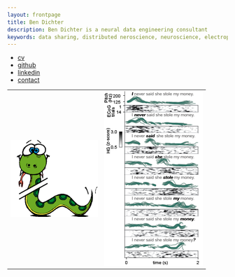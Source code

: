 ```yaml
---
layout: frontpage
title: Ben Dichter
description: Ben Dichter is a neural data engineering consultant
keywords: data sharing, distributed neroscience, neuroscience, electrophysiology, ECoG
---
```


<div class="navbar">
  <div class="navbar-inner">
      <ul class="nav">
          <li><a href="assets/Dichter_cv.pdf">cv</a></li>
          <li><a href="https://github.com/bendichter">github</a></li>
          <li><a href="https://www.linkedin.com/in/bendichter/">linkedin</a></li>
          <li><a href="{{ site.baseurl }}/pages/about.html#contact">contact</a></li>
      </ul>
  </div>
</div>

<table class="wide">
<tr>
  <td class="left">
    <a href="https://github.com/bendichter/brokenaxes">
        <img src="assets/broken_python_snake.png" alt="brokenaxes" title="brokenaxes"/>
    </a>
  </td>
  <td class="right">
    <a href="https://github.com/ChangLabUcsf/larynx_control">
        <img src="assets/pitch_fig.png" alt="Pitch paper" title="Pitch paper"/>
    </a>
  </td>
</tr>
</table>

